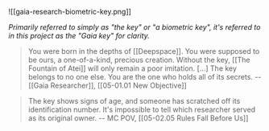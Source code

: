 ![[gaia-research-biometric-key.png]]

*Primarily referred to simply as "the key" or "a biometric key", it's referred to in this project as the "Gaia key" for clarity.*

> You were born in the depths of [[Deepspace]]. You were supposed to be ours, a one-of-a-kind, precious creation. Without the key, [[The Fountain of Atei]] will only remain a poor imitation. \[...] The key belongs to no one else. You are the one who holds all of its secrets.
> -- [[Gaia Researcher]], [[05-01.01 New Objective]]

> The key shows signs of age, and someone has scratched off its identification number. It's impossible to tell which researcher served as its original owner.
> -- MC POV, [[05-02.05 Rules Fall Before Us]]